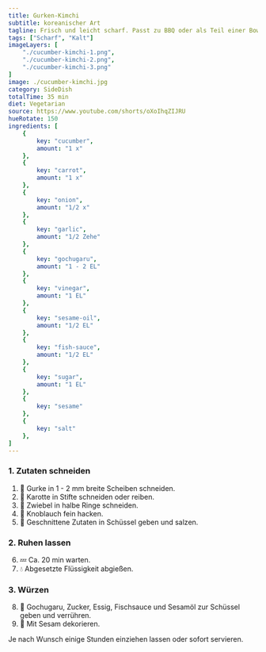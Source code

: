 ```yaml
---
title: Gurken-Kimchi
subtitle: koreanischer Art
tagline: Frisch und leicht scharf. Passt zu BBQ oder als Teil einer Bowl.
tags: ["Scharf", "Kalt"]
imageLayers: [
    "./cucumber-kimchi-1.png",
    "./cucumber-kimchi-2.png",
    "./cucumber-kimchi-3.png"
]
image: ./cucumber-kimchi.jpg
category: SideDish
totalTime: 35 min
diet: Vegetarian
source: https://www.youtube.com/shorts/oXoIhqZIJRU
hueRotate: 150
ingredients: [
    {
        key: "cucumber",
        amount: "1 x"
    },
    {
        key: "carrot",
        amount: "1 x"
    },
    {
        key: "onion",
        amount: "1/2 x"
    },
    {
        key: "garlic",
        amount: "1/2 Zehe"
    },
    {
        key: "gochugaru",
        amount: "1 - 2 EL"
    },
    {
        key: "vinegar",
        amount: "1 EL"
    },
    {
        key: "sesame-oil",
        amount: "1/2 EL"
    },
    {
        key: "fish-sauce",
        amount: "1/2 EL"
    },
    {
        key: "sugar",
        amount: "1 EL"
    },
    {
        key: "sesame"
    },
    {
        key: "salt"
    },
]
---
```


### 1. Zutaten schneiden

1. 🔪 Gurke in 1 - 2 mm breite Scheiben schneiden.
2. 🔪 Karotte in Stifte schneiden oder reiben.
3. 🔪 Zwiebel in halbe Ringe schneiden.
4. 🔪 Knoblauch fein hacken.
5. 🥣 Geschnittene Zutaten in Schüssel geben und salzen.

### 2. Ruhen lassen

6. 💤 Ca. 20 min warten.
7. 💧 Abgesetzte Flüssigkeit abgießen.

### 3. Würzen

8. 🥣 Gochugaru, Zucker, Essig, Fischsauce und Sesamöl zur Schüssel geben und verrühren.
9. 🥣 Mit Sesam dekorieren.

Je nach Wunsch einige Stunden einziehen lassen oder sofort servieren.